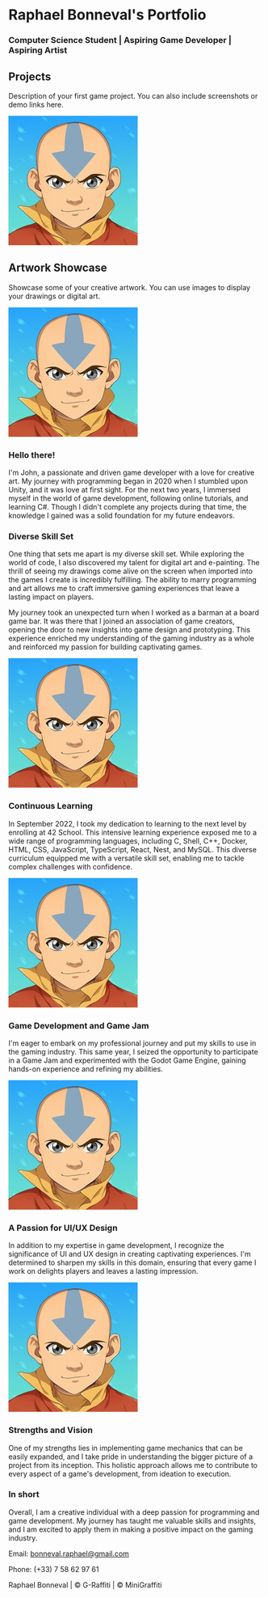 # Raphael Bonneval's Portfolio
### Computer Science Student | Aspiring Game Developer | Aspiring Artist


## Projects
Description of your first game project. You can also include screenshots or demo links here.

![Avatar](/images/avatar.jpg)


## Artwork Showcase</h3>
Showcase some of your creative artwork. You can use images to display your drawings or digital art.

![Avatar](/images/avatar.jpg)


### Hello there!
I'm John, a passionate and driven game developer with a love for creative art. My journey with programming began in 2020 when I stumbled upon Unity, and it was love at first sight. For the next two years, I immersed myself in the world of game development, following online tutorials, and learning C#. Though I didn't complete any projects during that time, the knowledge I gained was a solid foundation for my future endeavors.

### Diverse Skill Set
One thing that sets me apart is my diverse skill set. While exploring the world of code, I also discovered my talent for digital art and e-painting. The thrill of seeing my drawings come alive on the screen when imported into the games I create is incredibly fulfilling. The ability to marry programming and art allows me to craft immersive gaming experiences that leave a lasting impact on players.

My journey took an unexpected turn when I worked as a barman at a board game bar. It was there that I joined an association of game creators, opening the door to new insights into game design and prototyping. This experience enriched my understanding of the gaming industry as a whole and reinforced my passion for building captivating games.

![Avatar](/images/avatar.jpg)

### Continuous Learning
In September 2022, I took my dedication to learning to the next level by enrolling at 42 School. This intensive learning experience exposed me to a wide range of programming languages, including C, Shell, C++, Docker, HTML, CSS, JavaScript, TypeScript, React, Nest, and MySQL. This diverse curriculum equipped me with a versatile skill set, enabling me to tackle complex challenges with confidence.

![Avatar](/images/avatar.jpg)

### Game Development and Game Jam
I'm eager to embark on my professional journey and put my skills to use in the gaming industry. This same year, I seized the opportunity to participate in a Game Jam and experimented with the Godot Game Engine, gaining hands-on experience and refining my abilities.

![Avatar](/images/avatar.jpg)

### A Passion for UI/UX Design
In addition to my expertise in game development, I recognize the significance of UI and UX design in creating captivating experiences. I'm determined to sharpen my skills in this domain, ensuring that every game I work on delights players and leaves a lasting impression.

![Avatar](/images/avatar.jpg)

### Strengths and Vision</h4>
One of my strengths lies in implementing game mechanics that can be easily expanded, and I take pride in understanding the bigger picture of a project from its inception. This holistic approach allows me to contribute to every aspect of a game's development, from ideation to execution.

### In short
Overall, I am a creative individual with a deep passion for programming and game development. My journey has taught me valuable skills and insights, and I am excited to apply them in making a positive impact on the gaming industry.


Email: bonneval.raphael@gmail.com

Phone: (+33) 7 58 62 97 61

Raphael Bonneval | &copy; G-Raffiti | &copy; MiniGraffiti

